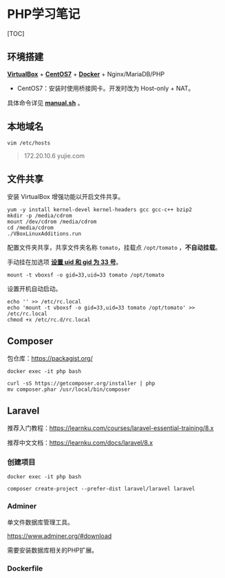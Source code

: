 # PHP学习笔记

[TOC]

## 环境搭建

[**VirtualBox**](https://www.virtualbox.org/) + [**CentOS7**](http://ftp.tsukuba.wide.ad.jp/Linux/centos/7.9.2009/isos/x86_64/) + [**Docker**](https://docs.docker.jp/engine/installation/linux/docker-ce/centos.html) + Nginx/MariaDB/PHP

- CentOS7：安装时使用桥接网卡。开发时改为 Host-only + NAT。

具体命令详见 [**manual.sh**](manual.sh) 。



## 本地域名

```shell
vim /etc/hosts
```

> 172.20.10.6 yujie.com



## 文件共享

安装 VirtualBox 增强功能以开启文件共享。

```shell
yum -y install kernel-devel kernel-headers gcc gcc-c++ bzip2
mkdir -p /media/cdrom
mount /dev/cdrom /media/cdrom
cd /media/cdrom
./VBoxLinuxAdditions.run
```

配置文件夹共享，共享文件夹名称 `tomato`，挂载点 `/opt/tomato` ，**不自动挂载**。

手动挂在加选项 [**设置 uid 和 gid 为 33 号**](https://superuser.com/questions/320415/mount-device-with-specific-user-rights)。

```shell
mount -t vboxsf -o gid=33,uid=33 tomato /opt/tomato
```

设置开机自动启动。

```shell
echo '' >> /etc/rc.local 
echo 'mount -t vboxsf -o gid=33,uid=33 tomato /opt/tomato' >> /etc/rc.local 
chmod +x /etc/rc.d/rc.local
```



## Composer

包仓库：https://packagist.org/

```shell
docker exec -it php bash
```

```shell
curl -sS https://getcomposer.org/installer | php
mv composer.phar /usr/local/bin/composer
```



## Laravel 

推荐入门教程：https://learnku.com/courses/laravel-essential-training/8.x

推荐中文文档：https://learnku.com/docs/laravel/8.x



### 创建项目

```shell
docker exec -it php bash
```

```shell
composer create-project --prefer-dist laravel/laravel laravel
```



### Adminer

单文件数据库管理工具。

https://www.adminer.org/#download

需要安装数据库相关的PHP扩展。



### Dockerfile

